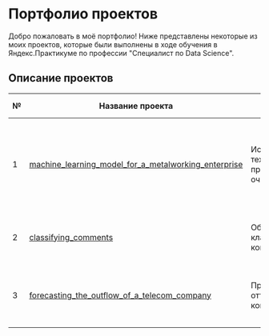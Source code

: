 # Портфолио проектов

Добро пожаловать в моё портфолио! Ниже представлены некоторые из моих проектов, которые были выполнены в ходе обучения в Яндекс.Практикуме по профессии "Специалист по Data Science".

## Описание проектов

| № | Название проекта                                       | Краткое описание                                | Используемые библиотеки                                                               |
|---|------------------------------------------------------|-------------------------------------------------|---------------------------------------------------------------------------------------|
| 1 | [machine_learning_model_for_a_metalworking_enterprise](https://github.com/twix842/Portfolio/blob/main/machine_learning_model_for_a_metalworking_enterprise/machine_learning_model_for_a_metalworking_enterprise.ipynb) | Исследование технологического процесса очистки золота | Python, pandas, numpy, matplotlib, seaborn, IPython.display, DecisionTreeRegressor, RandomForestRegressor, LinearRegression, DummyRegressor, sklearn.model_selection, sklearn.metrics |
| 2 | [classifying_comments](https://github.com/twix842/Portfolio/blob/main/classifying_comments/classifying_comments.ipynb) | Обучение модели классификации комментариев         | Python, scikit-learn, LightGBM, CatBoost, pandas, numpy, matplotlib, nltk, spacy, tqdm |
| 3 | [forecasting_the_outflow_of_a_telecom_company](https://github.com/twix842/Portfolio/blob/main/forecasting_the_outflow_of_a_telecom_company/forecasting_the_outflow_of_a_telecom_company.ipynb) | Прогнозирование оттока телеком компании          | Python, pandas, numpy, matplotlib, seaborn, pandas_profiling, sweetviz, scikit-learn, CatBoost, LightGBM, phik, pandarallel |
